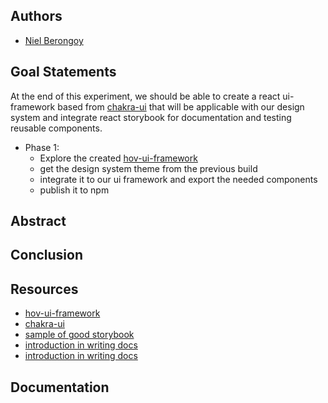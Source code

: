 ## Authors

- [Niel Berongoy](https://app.identifi.com/profile/00a35cf1911edb3eb888abfaad53d3f4)

## Goal Statements

At the end of this experiment, we should be able to create a react ui-framework based from [chakra-ui](https://chakra-ui.com/) that will be applicable with our design system and integrate react storybook for documentation and testing reusable components.

- Phase 1:
  - Explore the created [hov-ui-framework](https://github.com/HighOutputVentures/hov-ui-framework)
  - get the design system theme from the previous build
  - integrate it to our ui framework and export the needed components
  - publish it to npm

## Abstract

## Conclusion

## Resources

- [hov-ui-framework](https://github.com/HighOutputVentures/hov-ui-framework)
- [chakra-ui](https://chakra-ui.com/)
- [sample of good storybook](https://streamich.github.io/react-use/?path=/story/components-usekey--demo)
- [introduction in writing docs](https://storybook.js.org/docs/react/writing-docs/introduction)
- [introduction in writing docs](https://storybook.js.org/docs/react/writing-stories/introduction)

## Documentation
